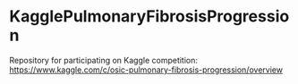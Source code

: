 # KagglePulmonaryFibrosisProgression
Repository for participating on Kaggle competition: https://www.kaggle.com/c/osic-pulmonary-fibrosis-progression/overview
